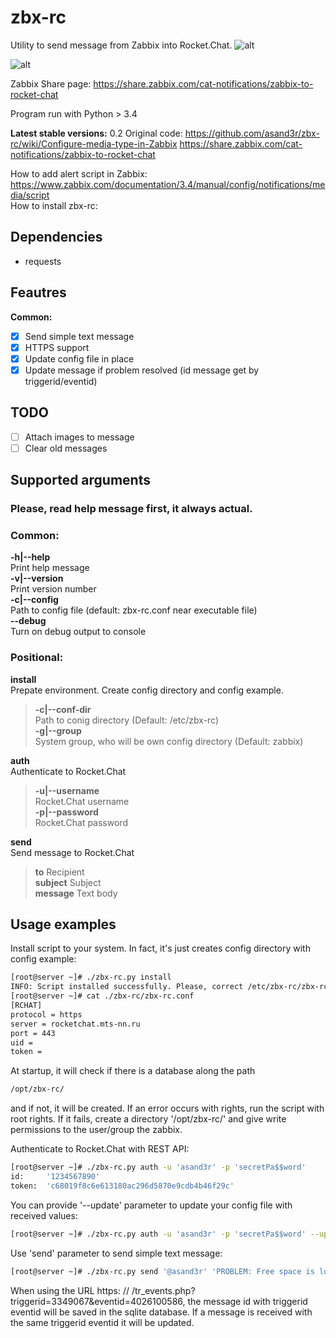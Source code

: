 # zbx-rc
Utility to send message from Zabbix into Rocket.Chat.
![alt](http://gogs.mts-nn.ru/s.sadovnikov/zbx-rc-bot/src/68e2e678f40be1ba9c35fdbf967795884fbe32d5/001.png)

![alt](http://gogs.mts-nn.ru/s.sadovnikov/zbx-rc-bot/src/68e2e678f40be1ba9c35fdbf967795884fbe32d5/002.png)


Zabbix Share page: https://share.zabbix.com/cat-notifications/zabbix-to-rocket-chat  

Program run with Python > 3.4

**Latest stable versions:** 0.2
Original code: https://github.com/asand3r/zbx-rc/wiki/Configure-media-type-in-Zabbix
https://share.zabbix.com/cat-notifications/zabbix-to-rocket-chat  

How to add alert script in Zabbix: https://www.zabbix.com/documentation/3.4/manual/config/notifications/media/script  
How to install zbx-rc:  

## Dependencies
 - requests

## Feautres  
**Common:**
- [x] Send simple text message
- [x] HTTPS support
- [x] Update config file in place
- [x] Update message if problem resolved (id message get by triggerid/eventid)  

## TODO  
- [ ] Attach images to message
- [ ] Clear old messages 

## Supported arguments  
### Please, read help message first, it always actual.
### Common:  
**-h|--help**  
Print help message  
**-v|--version**  
Print version number  
**-c|--config**  
Path to config file (default: zbx-rc.conf near executable file)  
**--debug**  
Turn on debug output to console

### Positional:  
**install**  
Prepate environment. Create config directory and config example.
>**-c|--conf-dir**  
>Path to conig directory (Default: /etc/zbx-rc)  
>**-g|--group**  
>System group, who will be own config directory (Default: zabbix)

**auth**  
Authenticate to Rocket.Chat  
>**-u|--username**  
>Rocket.Chat username  
>**-p|--password**  
>Rocket.Chat password

**send**  
Send message to Rocket.Chat  
>**to**          Recipient  
>**subject**     Subject  
>**message**     Text body  

## Usage examples
Install script to your system. In fact, it's just creates config directory with config example:
```bash
[root@server ~]# ./zbx-rc.py install
INFO: Script installed successfully. Please, correct /etc/zbx-rc/zbx-rc.conf file for your environment.
[root@server ~]# cat ./zbx-rc/zbx-rc.conf
[RCHAT]
protocol = https
server = rocketchat.mts-nn.ru
port = 443
uid = 
token = 
```

At startup, it will check if there is a database along the path 
```bash
/opt/zbx-rc/
```
and if not, it will be created. 
If an error occurs with rights, run the script with root rights. 
If it fails, create a directory '/opt/zbx-rc/' and give write permissions to the user/group the zabbix. 

Authenticate to Rocket.Chat with REST API:
```bash
[root@server ~]# ./zbx-rc.py auth -u 'asand3r' -p 'secretPa$$word'
id:     '1234567890'
token:  'c68019f8c6e613180ac296d5870e9cdb4b46f29c'
```
You can provide '--update' parameter to update your config file with received values:
```bash
[root@server ~]# ./zbx-rc.py auth -u 'asand3r' -p 'secretPa$$word' --update
```
Use 'send' parameter to send simple text message:
```bash
[root@server ~]# ./zbx-rc.py send '@asand3r' 'PROBLEM: Free space is low (5%)' 'Free space on disk C:\ too low - 5%'
```

When using the URL https: // <zabbix> /tr_events.php?triggerid=3349067&eventid=4026100586, the message id with triggerid eventid will be saved in the sqlite database. If a message is received with the same triggerid eventid it will be updated.